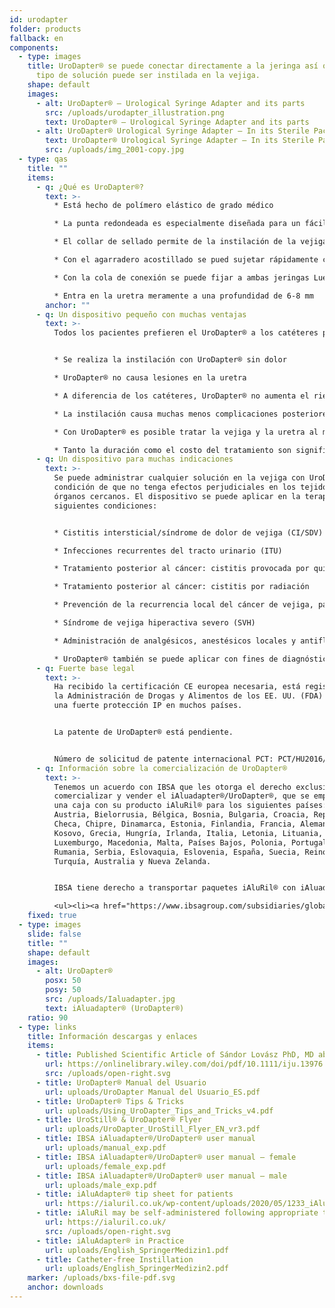 ```yaml
---
id: urodapter
folder: products
fallback: en
components:
  - type: images
    title: UroDapter® se puede conectar directamente a la jeringa así que cualquier
      tipo de solución puede ser instilada en la vejiga.
    shape: default
    images:
      - alt: UroDapter® – Urological Syringe Adapter and its parts
        src: /uploads/urodapter_illustration.png
        text: UroDapter® – Urological Syringe Adapter and its parts
      - alt: UroDapter® Urological Syringe Adapter – In its Sterile Packaging
        text: UroDapter® Urological Syringe Adapter – In its Sterile Packaging
        src: /uploads/img_2001-copy.jpg
  - type: qas
    title: ""
    items:
      - q: ¿Qué es UroDapter®?
        text: >-
          * Está hecho de polímero elástico de grado médico

          * La punta redondeada es especialmente diseñada para un fácil acceso a la abertura uretral externa

          * El collar de sellado permite de la instilación de la vejiga sin infiltración

          * Con el agarradero acostillado se pued sujetar rápidamente cuando se está montando

          * Con la cola de conexión se puede fijar a ambas jeringas Luer Slip y Luer Lock

          * Entra en la uretra meramente a una profundidad de 6-8 mm
        anchor: ""
      - q: Un dispositivo pequeño con muchas ventajas
        text: >-
          Todos los pacientes prefieren el UroDapter® a los catéteres porque:


          * Se realiza la instilación con UroDapter® sin dolor

          * UroDapter® no causa lesiones en la uretra

          * A diferencia de los catéteres, UroDapter® no aumenta el riesgo de infecciones del tracto urinario

          * La instilación causa muchas menos complicaciones posteriores después del tratamiento

          * Con UroDapter® es posible tratar la vejiga y la uretra al mismo tiempo

          * Tanto la duración como el costo del tratamiento son significativamente menores.
      - q: Un dispositivo para muchas indicaciones
        text: >-
          Se puede administrar cualquier solución en la vejiga con UroDapter® a
          condición de que no tenga efectos perjudiciales en los tejidos u
          órganos cercanos. El dispositivo se puede aplicar en la terapia de las
          siguientes condiciones:


          * Cistitis intersticial/síndrome de dolor de vejiga (CI/SDV)

          * Infecciones recurrentes del tracto urinario (ITU)

          * Tratamiento posterior al cáncer: cistitis provocada por quimioterapia

          * Tratamiento posterior al cáncer: cistitis por radiación

          * Prevención de la recurrencia local del cáncer de vejiga, pacientes femeninas

          * Síndrome de vejiga hiperactiva severo (SVH)

          * Administración de analgésicos, anestésicos locales y antiflogísticos para cualquier indicación

          * UroDapter® también se puede aplicar con fines de diagnóstico, p. Ej. uretrografía retrógrada, fistulografía
      - q: Fuerte base legal
        text: >-
          Ha recibido la certificación CE europea necesaria, está registrado en
          la Administración de Drogas y Alimentos de los EE. UU. (FDA) y tiene
          una fuerte protección IP en muchos países.


          La patente de UroDapter® está pendiente.


          Número de solicitud de patente internacional PCT: PCT/HU2016/000063
      - q: Información sobre la comercialización de UroDapter®
        text: >-
          Tenemos un acuerdo con IBSA que les otorga el derecho exclusivo de
          comercializar y vender el iAluadapter®/UroDapter®, que se empaqueta en
          una caja con su producto iAluRil® para los siguientes países: Albania,
          Austria, Bielorrusia, Bélgica, Bosnia, Bulgaria, Croacia, República
          Checa, Chipre, Dinamarca, Estonia, Finlandia, Francia, Alemania,
          Kosovo, Grecia, Hungría, Irlanda, Italia, Letonia, Lituania,
          Luxemburgo, Macedonia, Malta, Países Bajos, Polonia, Portugal,
          Rumania, Serbia, Eslovaquia, Eslovenia, España, Suecia, Reino Unido,
          Turquía, Australia y Nueva Zelanda.


          IBSA tiene derecho a transportar paquetes iAluRil® con iAluadapter®/UroDapter® y/o el adaptador como un producto independiente de forma no exclusiva en los siguientes países: Ucrania, Rusia, Bahrein, Omán, Kuwait, Qatar, Arabia Saudita, Emiratos Árabes Unidos, Egipto, Argelia, Jordania, Palestina, Líbano, Irak, Libia, Marruecos, Túnez, Israel, Irán, Corea del Sur, Indonesia, China, Singapur , Taiwán, Turkmenistán, Malasia, Colombia, Argentina, Barbados, Bolivia, Brasil, Chile, Costa Rica, República Dominicana, Ecuador, El Salvador, Guatemala, Honduras, México, Nicaragua, Panamá, Paraguay, Perú, Venezuela, Nigeria, Kenia, Gabón y Ghana.

          <ul><li><a href="https://www.ibsagroup.com/subsidiaries/global-network.html" rel="noopener" target="_blank">IBSA Global Network</a></li></ul>
    fixed: true
  - type: images
    slide: false
    title: ""
    shape: default
    images:
      - alt: UroDapter®
        posx: 50
        posy: 50
        src: /uploads/Ialuadapter.jpg
        text: iAluadapter® (UroDapter®)
    ratio: 90
  - type: links
    title: Información descargas y enlaces
    items:
      - title: Published Scientific Article of Sándor Lovász PhD, MD about UroDapter
        url: https://onlinelibrary.wiley.com/doi/pdf/10.1111/iju.13976
        src: /uploads/open-right.svg
      - title: UroDapter® Manual del Usuario
        url: uploads/UroDapter Manual del Usuario_ES.pdf
      - title: UroDapter® Tips & Tricks
        url: uploads/Using_UroDapter_Tips_and_Tricks_v4.pdf
      - title: UroStill® & UroDapter® Flyer
        url: uploads/UroDapter_UroStill_Flyer_EN_vr3.pdf
      - title: IBSA iAluadapter®/UroDapter® user manual
        url: uploads/manual_exp.pdf
      - title: IBSA iAluadapter®/UroDapter® user manual – female
        url: uploads/female_exp.pdf
      - title: IBSA iAluadapter®/UroDapter® user manual – male
        url: uploads/male_exp.pdf
      - title: iAluAdapter® tip sheet for patients
        url: https://ialuril.co.uk/wp-content/uploads/2020/05/1233_iAluradapterTipSheetPatients_St03.pdf
      - title: iAluRil may be self-administered following appropriate training
        url: https://ialuril.co.uk/
        src: /uploads/open-right.svg
      - title: iAluAdapter® in Practice
        url: uploads/English_SpringerMedizin1.pdf
      - title: Catheter-free Instillation
        url: uploads/English_SpringerMedizin2.pdf
    marker: /uploads/bxs-file-pdf.svg
    anchor: downloads
---
```

